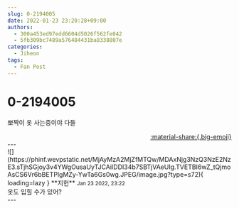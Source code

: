 ```yaml
---
slug: 0-2194005
date: 2022-01-23 23:20:28+09:00
authors:
  - 300a453ed97edd6604d5026f562fe042
  - 5fb309bc7489a576484431ba8338807e
categories:
  - Jiheon
tags:
  - Fan Post
---
```


# 0-2194005

<div class="post-container" markdown="1">
<div class="content-container md-sidebar__scrollwrap" markdown="1">

뽀짝이 옷 사는중이야 다들

</div>
</div>

<div style="text-align: right;" markdown="1">
<a href="https://weverse.io/fromis9/fanpost/0-2194005" style="text-align: right;">:material-share:{.big-emoji}</a>
</div>
---

<div class="comments-container md-sidebar__scrollwrap" markdown="1">
<div class="comment" markdown="1">
<div class='id-container' markdown="1">
![](https://phinf.wevpstatic.net/MjAyMzA2MjZfMTQw/MDAxNjg3NzQ3NzE2NzE3.sTjhSGjoy3v4YWgOusaUyTJCAiIDDI34b7SBTjVAeUIg.TVETBI6wZ_tQjmoAsCS6Vr6bBETPlgMZy-YwTa6Gs0wg.JPEG/image.jpg?type=s72){ loading=lazy }
**<span class="artist">지헌</span>** <small>Jan 23 2022, 23:22</small><br>
</div>
<div class='comment-body' markdown="1">
옷도 입힐 수가 있어?
</div>
</div>
</div>
---

